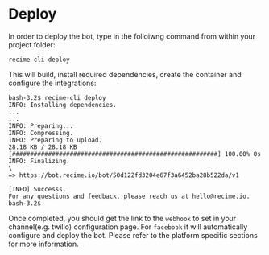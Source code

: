 # Deploy
In order to deploy the bot, type in the folloiwng command from within your project folder:

```
recime-cli deploy
```

This will build, install required dependencies, create the container and configure the integrations:

```
bash-3.2$ recime-cli deploy                                                                
INFO: Installing dependencies.                                                                                  ...
...                                                                                                                                                                    
INFO: Preparing...                                                                          
INFO: Compressing.                                                                         
INFO: Preparing to upload.                                                                 
28.18 KB / 28.18 KB [#########################################################] 100.00% 0s
INFO: Finalizing.                                                                          
\                                                                                          
=> https://bot.recime.io/bot/50d122fd3204e67f3a6452ba28b522da/v1                                 

[INFO] Successs.                                                                                                                                           
For any questions and feedback, please reach us at hello@recime.io.                                                                                            
bash-3.2$  
```

Once completed, you should get the link to the `webhook` to set in your channel(e.g. twilio) configuration page. For `facebook` it will automatically configure and deploy the bot. Please refer to the platform specific sections for more information.
